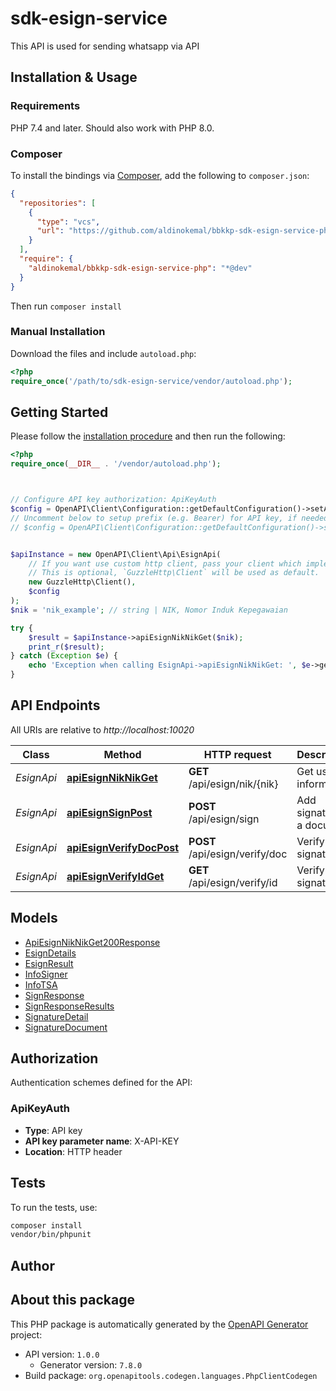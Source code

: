 # sdk-esign-service

This API is used for sending whatsapp via API


## Installation & Usage

### Requirements

PHP 7.4 and later.
Should also work with PHP 8.0.

### Composer

To install the bindings via [Composer](https://getcomposer.org/), add the following to `composer.json`:

```json
{
  "repositories": [
    {
      "type": "vcs",
      "url": "https://github.com/aldinokemal/bbkkp-sdk-esign-service-php.git"
    }
  ],
  "require": {
    "aldinokemal/bbkkp-sdk-esign-service-php": "*@dev"
  }
}
```

Then run `composer install`

### Manual Installation

Download the files and include `autoload.php`:

```php
<?php
require_once('/path/to/sdk-esign-service/vendor/autoload.php');
```

## Getting Started

Please follow the [installation procedure](#installation--usage) and then run the following:

```php
<?php
require_once(__DIR__ . '/vendor/autoload.php');



// Configure API key authorization: ApiKeyAuth
$config = OpenAPI\Client\Configuration::getDefaultConfiguration()->setApiKey('X-API-KEY', 'YOUR_API_KEY');
// Uncomment below to setup prefix (e.g. Bearer) for API key, if needed
// $config = OpenAPI\Client\Configuration::getDefaultConfiguration()->setApiKeyPrefix('X-API-KEY', 'Bearer');


$apiInstance = new OpenAPI\Client\Api\EsignApi(
    // If you want use custom http client, pass your client which implements `GuzzleHttp\ClientInterface`.
    // This is optional, `GuzzleHttp\Client` will be used as default.
    new GuzzleHttp\Client(),
    $config
);
$nik = 'nik_example'; // string | NIK, Nomor Induk Kepegawaian

try {
    $result = $apiInstance->apiEsignNikNikGet($nik);
    print_r($result);
} catch (Exception $e) {
    echo 'Exception when calling EsignApi->apiEsignNikNikGet: ', $e->getMessage(), PHP_EOL;
}

```

## API Endpoints

All URIs are relative to *http://localhost:10020*

Class | Method | HTTP request | Description
------------ | ------------- | ------------- | -------------
*EsignApi* | [**apiEsignNikNikGet**](docs/Api/EsignApi.md#apiesignniknikget) | **GET** /api/esign/nik/{nik} | Get user information
*EsignApi* | [**apiEsignSignPost**](docs/Api/EsignApi.md#apiesignsignpost) | **POST** /api/esign/sign | Add signature to a document
*EsignApi* | [**apiEsignVerifyDocPost**](docs/Api/EsignApi.md#apiesignverifydocpost) | **POST** /api/esign/verify/doc | Verify signature
*EsignApi* | [**apiEsignVerifyIdGet**](docs/Api/EsignApi.md#apiesignverifyidget) | **GET** /api/esign/verify/id | Verify signature

## Models

- [ApiEsignNikNikGet200Response](docs/Model/ApiEsignNikNikGet200Response.md)
- [EsignDetails](docs/Model/EsignDetails.md)
- [EsignResult](docs/Model/EsignResult.md)
- [InfoSigner](docs/Model/InfoSigner.md)
- [InfoTSA](docs/Model/InfoTSA.md)
- [SignResponse](docs/Model/SignResponse.md)
- [SignResponseResults](docs/Model/SignResponseResults.md)
- [SignatureDetail](docs/Model/SignatureDetail.md)
- [SignatureDocument](docs/Model/SignatureDocument.md)

## Authorization

Authentication schemes defined for the API:
### ApiKeyAuth

- **Type**: API key
- **API key parameter name**: X-API-KEY
- **Location**: HTTP header


## Tests

To run the tests, use:

```bash
composer install
vendor/bin/phpunit
```

## Author



## About this package

This PHP package is automatically generated by the [OpenAPI Generator](https://openapi-generator.tech) project:

- API version: `1.0.0`
    - Generator version: `7.8.0`
- Build package: `org.openapitools.codegen.languages.PhpClientCodegen`
